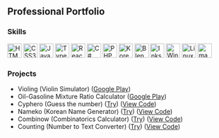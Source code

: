 <h2>Professional Portfolio</h2>
<h3>Skills</h3>
<p>
    <img src="https://upload.wikimedia.org/wikipedia/commons/3/38/HTML5_Badge.svg" height="32px" alt="HTML5" />
    <img src="https://upload.wikimedia.org/wikipedia/commons/6/62/CSS3_logo.svg" height="32px" alt="CSS3" />
    <img src="https://upload.wikimedia.org/wikipedia/commons/9/99/Unofficial_JavaScript_logo_2.svg" height="32px" alt="JavaScript" />
    <img src="https://upload.wikimedia.org/wikipedia/commons/4/4c/Typescript_logo_2020.svg" height="32px" alt="TypeScript" />
    <img src="https://upload.wikimedia.org/wikipedia/commons/a/a7/React-icon.svg" height="32px" alt="React.js" />
    <img src="https://upload.wikimedia.org/wikipedia/commons/0/0d/C_Sharp_wordmark.svg" height="32px" alt="C#" />
<!-- To be added in the future
    <img src="https://upload.wikimedia.org/wikipedia/commons/c/cf/Angular_full_color_logo.svg" height="32px" alt="Angular 2+" />
    <img src="https://upload.wikimedia.org/wikipedia/commons/9/95/Vue.js_Logo_2.svg" height="32px" alt="Vue.js" />
    <img src="https://upload.wikimedia.org/wikipedia/commons/2/27/PHP-logo.svg" height="32px" alt="Flutter" />
    <img src="https://upload.wikimedia.org/wikipedia/commons/9/96/Sass_Logo_Color.svg" height="32px" alt="Sass" />
    <img src="https://upload.wikimedia.org/wikipedia/commons/b/b2/Bootstrap_logo.svg" height="32px" alt="Bootstrap" />
    <img src="https://upload.wikimedia.org/wikipedia/commons/d/d5/Tailwind_CSS_Logo.svg" height="32px" alt="Tailwind" />
-->
    <img src="https://upload.wikimedia.org/wikipedia/commons/2/27/PHP-logo.svg" height="32px" alt="PHP" />
    <img src="https://upload.wikimedia.org/wikipedia/commons/0/09/Flag_of_South_Korea.svg" height="32px" alt="Korean" />
    <img src="https://upload.wikimedia.org/wikipedia/commons/0/0c/Blender_logo_no_text.svg" height="32px" alt="Blender" />
    <img src="https://upload.wikimedia.org/wikipedia/commons/0/0d/Inkscape_Logo.svg" height="32px" alt="Inkscape" />
    <img src="https://upload.wikimedia.org/wikipedia/commons/8/87/Windows_logo_-_2021.svg" height="32px" alt="Windows" />
    <img src="https://upload.wikimedia.org/wikipedia/commons/3/35/Tux.svg" height="32px" alt="Linux" />
    <img src="https://logos-download.com/wp-content/uploads/2020/06/Apple_Mac_OS_Logo-700x670.png" height="32px" alt="macOS" />
</p>

<h3>Projects</h3>
<ul>
    <li>Violing (Violin Simulator) (<a href="https://play.google.com/store/apps/details?id=com.SenrimaTeam.Violing" target="_blank">Google Play</a>)</li>
    <li>Oil-Gasoline Mixture Ratio Calculator (<a href="https://play.google.com/store/apps/details?id=com.SenrimaTeam.Keverve" target="_blank">Google Play</a>)</li>
    <li>Cyphero (Guess the number) (<a href="https://karhut.hu/projects/cyphero" target="_blank">Try</a>) (<a href="https://github.com/piktoll/cyphero" target="_blank">View Code</a>)</li>
    <li>Nameko (Korean Name Generator) (<a href="https://karhut.hu/projects/nameko" target="_blank">Try</a>) (<a href="https://github.com/piktoll/nameko" target="_blank">View Code</a>)</li>
    <li>Combinow (Combinatorics Calculator) (<a href="https://karhut.hu/projects/combinow" target="_blank">Try</a>) (<a href="https://github.com/piktoll/combinow" target="_blank">View Code</a>)</li>
    <li>Counting (Number to Text Converter) (<a href="https://karhut.hu/projects/counting" target="_blank">Try</a>) (<a href="https://github.com/piktoll/counting" target="_blank">View Code</a>)</li>
</ul>
